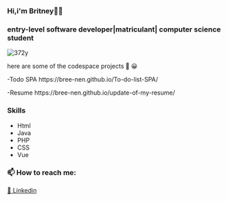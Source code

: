### Hi,i'm Britney👋🦋

<h3>entry-level software developer|matriculant| computer science student</h3>



![372y](https://user-images.githubusercontent.com/99203626/212472248-fc0eb460-88d7-4a55-84c4-d46c892e3224.gif)


here are some of the codespace projects 🌈 😀
<p align="left">-Todo SPA  https://bree-nen.github.io/To-do-list-SPA/ </p>
<p>-Resume https://bree-nen.github.io/update-of-my-resume/ </p>


<!--
**bree-nen/bree-nen** is a ✨ _special_ ✨ repository because its `README.md` (this file) appears on your GitHub profile.

Here are some ideas to get you started:

- 🔭 I’m currently working on 
- 🌱 I’m currently learning MySql
- 👯 I’m looking to collaborate on ...
- 🤔 I’m looking for help with ...
- 💬 Ask me about ...
- ...
- 😄 Pronouns: she/her
- ⚡ Fun fact: ...
-->
 
 <h3>Skills</h3>
 <ul> 
  <li>Html</li>
  <li>Java</li>
   <li>PHP</li>
   <li>CSS</li>
   <li>Vue</li>
</ul>

<h3> 📫 How to reach me:</h3>
<p align="left">
<a href="https://www.linkedin.com/in/britney-nenwalwi-5b5898240/"> 📝 Linkedin</a>
</p>

